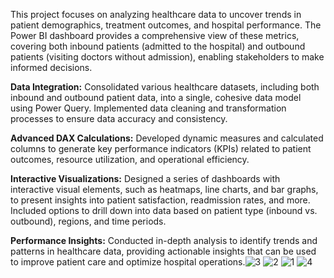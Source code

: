 This project focuses on analyzing healthcare data to uncover trends in patient demographics, treatment outcomes, and hospital performance. The Power BI dashboard provides a comprehensive view of these metrics, covering both inbound patients (admitted to the hospital) and outbound patients (visiting doctors without admission), enabling stakeholders to make informed decisions.

**Data Integration:** Consolidated various healthcare datasets, including both inbound and outbound patient data, into a single, cohesive data model using Power Query. Implemented data cleaning and transformation processes to ensure data accuracy and consistency.

**Advanced DAX Calculations:** Developed dynamic measures and calculated columns to generate key performance indicators (KPIs) related to patient outcomes, resource utilization, and operational efficiency.

**Interactive Visualizations:** Designed a series of dashboards with interactive visual elements, such as heatmaps, line charts, and bar graphs, to present insights into patient satisfaction, readmission rates, and more. Included options to drill down into data based on patient type (inbound vs. outbound), regions, and time periods.

**Performance Insights:** Conducted in-depth analysis to identify trends and patterns in healthcare data, providing actionable insights that can be used to improve patient care and optimize hospital operations.![3](https://github.com/user-attachments/assets/b3cd24cf-34ff-4897-8482-0513a21cbcf4)
![2](https://github.com/user-attachments/assets/ae74bdef-df86-4b3b-9507-97291cb575d2)
![1](https://github.com/user-attachments/assets/51821f56-d489-4e88-b604-56351c343b1f)
![4](https://github.com/user-attachments/assets/83005b00-5198-4c23-acec-0b0e99c1c944)
